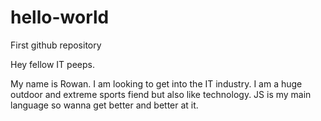 # hello-world
First github repository

Hey fellow IT peeps.

My name is Rowan. I am looking to get into the IT industry. I am a huge outdoor and extreme sports fiend but also like technology. JS is my main language so wanna get better and better at it.
